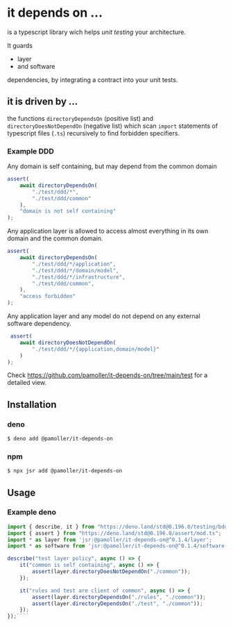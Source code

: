 # it depends on ...

is a typescript library wich helps *unit testing* your architecture.

It guards
* layer
* and software

 dependencies, by integrating a contract into your unit tests. 

## it is driven by ...
the functions ``directoryDependsOn`` (positive list) and ``directoryDoesNotDependOn`` (negative list) which scan  ``import`` statements of typescript files (``.ts``) recursively to find forbidden specifiers.

 ### Example DDD 

Any domain is self containing, but may depend from the common domain

````typescript
assert(
    await directoryDependsOn(
        "./test/ddd/*",
        "./test/ddd/common"
    ),
    "domain is not self containing"
);

````
Any application layer is allowed to access almost everything in its own domain and the common domain. 
````typescript
assert(
    await directoryDependsOn(
        "./test/ddd/*/application",
        "./test/ddd/*/domain/model",
        "./test/ddd/*/infrastructure",
        "./test/ddd/common",
    ),
    "access forbidden"
);
````
Any application layer and any model do not depend on any external software dependency.

````typescript 
 assert(
    await directoryDoesNotDependOn(
        "./test/ddd/*/{application,domain/model}"
    )
);
````

Check https://github.com/pamoller/it-depends-on/tree/main/test for a detailed view.

## Installation

### deno
````bash
$ deno add @pamoller/it-depends-on
````

### npm
````bash
$ npx jsr add @pamoller/it-depends-on 
````

## Usage

### Example deno
````typescript
import { describe, it } from "https://deno.land/std@0.196.0/testing/bdd.ts";
import { assert } from "https://deno.land/std@0.196.0/assert/mod.ts";
import * as layer from 'jsr:@pamoller/it-depends-on@^0.1.4/layer';
import * as software from 'jsr:@pamoller/it-depends-on@^0.1.4/software';

describe("test layer policy", async () => {
    it("common is self containing", async () => {
        assert(layer.directoryDoesNotDependOn("./common"));
    });

    it("rules and test are client of common", async () => {
        assert(layer.directoryDependsOn("./rules", "./common"));
        assert(layer.directoryDependsOn("./test", "./common"));
    });
});````
